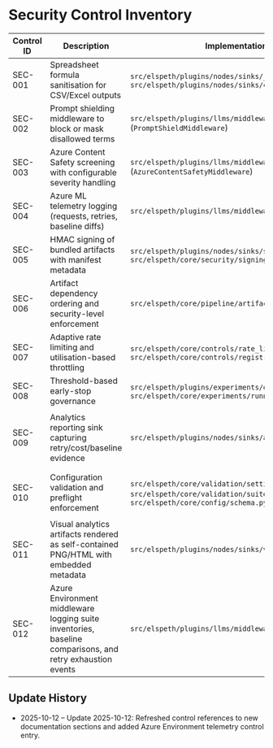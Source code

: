 # Security Control Inventory

| Control ID | Description | Implementation | Test Coverage | Doc Reference |
|------------|-------------|----------------|---------------|---------------|
| SEC-001 | Spreadsheet formula sanitisation for CSV/Excel outputs | `src/elspeth/plugins/nodes/sinks/_sanitize.py`, `src/elspeth/plugins/nodes/sinks/csv_file.py` | `tests/test_sanitize_utils.py`, `tests/test_outputs_csv.py`, `tests/test_outputs_excel.py` | `docs/architecture/security-controls.md` §Update 2025-10-12: Output Sanitisation |
| SEC-002 | Prompt shielding middleware to block or mask disallowed terms | `src/elspeth/plugins/llms/middleware.py` (`PromptShieldMiddleware`) | `tests/test_llm_middleware.py` | `docs/architecture/security-controls.md` §Update 2025-10-12: Middleware Safeguards |
| SEC-003 | Azure Content Safety screening with configurable severity handling | `src/elspeth/plugins/llms/middleware.py` (`AzureContentSafetyMiddleware`) | `tests/test_llm_middleware.py` | `docs/architecture/security-controls.md` §Update 2025-10-12: Middleware Safeguards |
| SEC-004 | Azure ML telemetry logging (requests, retries, baseline diffs) | `src/elspeth/plugins/llms/middleware_azure.py` | `tests/test_llm_middleware.py`, `tests/test_suite_runner_integration.py` | `docs/architecture/audit-logging.md` §Update 2025-10-12: Azure Telemetry |
| SEC-005 | HMAC signing of bundled artifacts with manifest metadata | `src/elspeth/plugins/nodes/sinks/signed.py`, `src/elspeth/core/security/signing.py` | `tests/test_outputs_signed.py`, `tests/test_security_signing.py` | `docs/architecture/security-controls.md` §Update 2025-10-12: Artifact Signing |
| SEC-006 | Artifact dependency ordering and security-level enforcement | `src/elspeth/core/pipeline/artifact_pipeline.py` | `tests/test_artifact_pipeline.py`, `tests/test_sink_chaining.py` | `docs/architecture/architecture-overview.md`, `docs/architecture/security-controls.md` §Update 2025-10-12: Artifact Clearance |
| SEC-007 | Adaptive rate limiting and utilisation-based throttling | `src/elspeth/core/controls/rate_limit.py`, `src/elspeth/core/controls/registry.py` | `tests/test_controls.py`, `tests/test_controls_registry.py`, `tests/test_experiments.py` | `docs/architecture/security-controls.md` §Rate Limiting & Cost Controls |
| SEC-008 | Threshold-based early-stop governance | `src/elspeth/plugins/experiments/early_stop.py`, `src/elspeth/core/experiments/runner.py` | `tests/test_experiment_runner_integration.py`, `tests/test_suite_runner_integration.py` | `docs/architecture/security-controls.md` §Retry, Error Handling & Observability |
| SEC-009 | Analytics reporting sink capturing retry/cost/baseline evidence | `src/elspeth/plugins/nodes/sinks/analytics_report.py` | `tests/test_outputs_analytics_report.py`, `tests/test_suite_reporter.py` | `docs/architecture/audit-logging.md` §Added 2025-10-12 – Extended Telemetry Streams, `docs/architecture/security-controls.md` §Rate Limiting & Cost Controls |
| SEC-010 | Configuration validation and preflight enforcement | `src/elspeth/core/validation/settings.py` and `src/elspeth/core/validation/suite.py`, `src/elspeth/core/config/schema.py` | `tests/test_validation_settings.py`, `tests/test_validation_suite.py` | `docs/architecture/configuration-security.md` §Update 2025-10-12: Loader Safeguards, `docs/architecture/security-controls.md` §Input Validation |
| SEC-011 | Visual analytics artifacts rendered as self-contained PNG/HTML with embedded metadata | `src/elspeth/plugins/nodes/sinks/visual_report.py` | `tests/test_outputs_visual.py` | `docs/architecture/security-controls.md` §Update 2025-10-12: Output Sanitisation, `docs/reporting-and-suite-management.md` §Update 2025-10-12: Visual Analytics Sink |
| SEC-012 | Azure Environment middleware logging suite inventories, baseline comparisons, and retry exhaustion events | `src/elspeth/plugins/llms/middleware_azure.py` | `tests/test_llm_middleware.py`, `tests/test_suite_runner_integration.py` | `docs/architecture/audit-logging.md` §Update 2025-10-12: Azure Telemetry, `docs/architecture/security-controls.md` §Update 2025-10-12: Middleware Safeguards |

## Update History
- 2025-10-12 – Update 2025-10-12: Refreshed control references to new documentation sections and added Azure Environment telemetry control entry.
